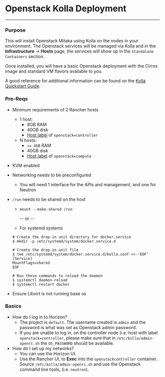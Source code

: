 # Openstack Kolla Deployment
---

### Purpose
This will install Openstack Mitaka using Kolla on the nodes in your environment. The Openstack services will be managed via Kolla and in the **Infrastructure** -> **Hosts** page, the services will show up in the `Standalone Containers` section.

Once installed, you will have a basic Openstack deployment with the Cirros image and standard VM flavors available to you. 

A good reference for additional information can be found on the [Kolla Quickstart Guide](http://docs.openstack.org/developer/kolla/quickstart.html).

### Pre-Reqs

 * Minimum requirements of 2 Rancher hosts
    * 1 host:
        * 8GB RAM
        * 40GB disk
        * [Host label](http://docs.rancher.com/rancher/latest/en/rancher-ui/infrastructure/hosts/#host-labels) of `openstack=controller` 
    * N hosts:
        * `>= 4GB` RAM
        * 40GB disk
        * [Host label](http://docs.rancher.com/rancher/latest/en/rancher-ui/infrastructure/hosts/#host-labels) of `openstack=compute` 
 * KVM enabled
 * Networking needs to be preconfigured 
 	* You will need 1 interface for the APIs and management, and one for Neutron
 * `/run` needs to be shared on the host
 	* `mount --make-shared /run` 
 	
 		-- or --
 	
 	* For systemd systems
 	
 	```
 	# Create the drop-in unit directory for docker.service
    $ mkdir -p /etc/systemd/system/docker.service.d

	# Create the drop-in unit file
	$ tee /etc/systemd/system/docker.service.d/kolla.conf <<-'EOF'
	[Service]
	MountFlags=shared
	EOF

	# Run these commands to reload the daemon
	$ systemctl daemon-reload
	$ systemctl restart docker
	```

 * Ensure Libvirt is not running base os

### Basics
 
 * How do I log in to Horizon?
 	* The project is `default`. The username created is `admin` and the password is what was set as Openstack admin password.
 	* If you are unable to log in, on the controller node (i.e. host with label `openstack=controller`, please make sure that in `/etc/kolla/admin-openrc.sh` the `OS_PASSWORD` should be available.
 * How do I set up my networks?
 	* You can use the Horizon UI.
 	* Use the Rancher UI, to **Exec** into the `openstackcontroller` container. Source `/etc/kolla/admin-openrc.sh` and use the Openstack command line tools, (i.e. `neutron`).